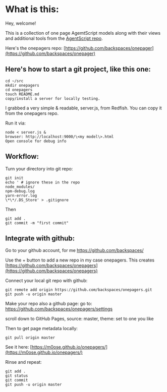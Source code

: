 # What is this:

Hey, welcome!

This is a collection of one page AgemtScript models along with their views and additional tools from the [AgentScript repo](https://github.com/backspaces/agentscript).

Here's the onepagers repo: [https://github.com/backspaces/onepager](https://github.com/backspaces/onepager)

## Here's how to start a git project, like this one:

```
cd ~/src
mkdir onepagers
cd onepagers
touch README.md
copy/install a server for locally testing.
```

I grabbed a very simple & readable, server.js, from Redfish. You can copy it from the onepagers repo.

Run it via:

```
node < server.js &
browser: http://localhost:9000/\<my model\>.html
Open console for debug info
```

## Workflow:

Turn your directory into git repo:

```
git init
echo ' # ignore these in the repo
node_modules/
npm-debug.log
yarn-error.log
\*\*/.DS_Store' > .gitignore
```

Then

```
git add .
git commit -m "first commit"
```

## Integrate with github:

Go to your github account, for me https://github.com/backspaces/

Use the + button to add a new repo in my case onepagers. This creates [https://github.com/backspaces/onepagers](https://github.com/backspaces/onepagers)

Connect your local git repo with github:

```
git remote add origin https://github.com/backspaces/onepagers.git
git push -u origin master
```

Make your repo also a github page: go to: https://github.com/backspaces/onepagers/settings

scroll down to GitHub Pages, source: master, theme: set to one you like

Then to get page metadata locally:

    git pull origin master

See it here: [https://m0ose.github.io/onepagers/](https://m0ose.github.io/onepagers/)

Rinse and repeat:

```
git add .
git status
git commit
git push -u origin master
```
